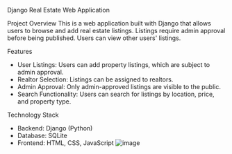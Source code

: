 Django Real Estate Web Application

Project Overview
This is a web application built with Django that allows users to browse and add real estate listings. Listings require admin approval before being published. Users can view other users' listings.

Features
- User Listings: Users can add property listings, which are subject to admin approval.
- Realtor Selection: Listings can be assigned to realtors.
- Admin Approval: Only admin-approved listings are visible to the public.
- Search Functionality: Users can search for listings by location, price, and property type.

Technology Stack
- Backend: Django (Python)
- Database: SQLite
- Frontend: HTML, CSS, JavaScript 
![image](https://github.com/user-attachments/assets/853a39c8-e2a3-41a8-8fd7-f581901a959b)
